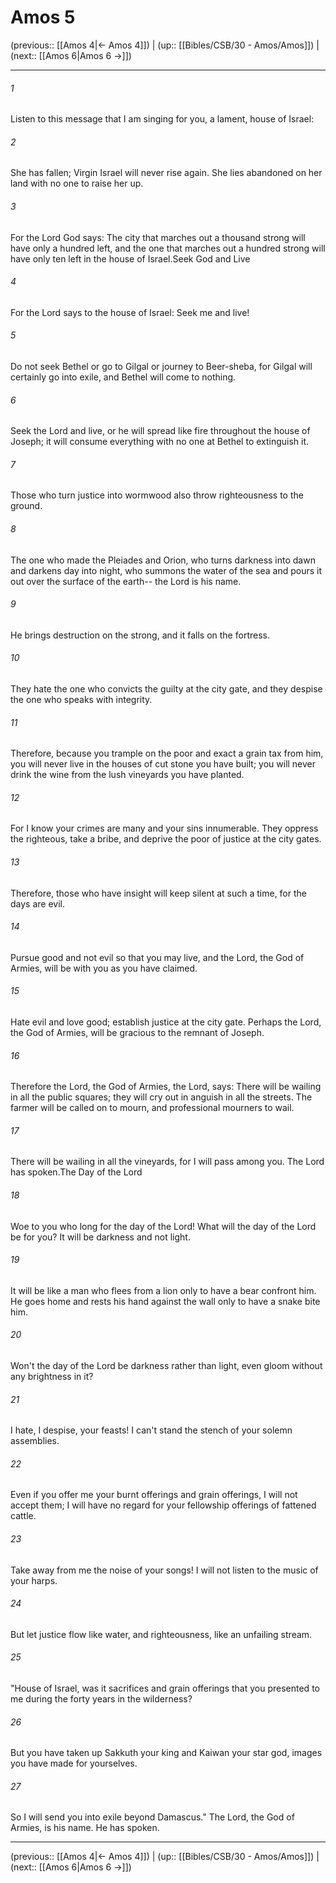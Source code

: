# Amos 5

(previous:: [[Amos 4|← Amos 4]]) | (up:: [[Bibles/CSB/30 - Amos/Amos]]) | (next:: [[Amos 6|Amos 6 →]])

***


###### 1 
Listen to this message that I am singing for you, a lament, house of Israel: 

###### 2 
She has fallen; Virgin Israel will never rise again. She lies abandoned on her land with no one to raise her up. 

###### 3 
For the Lord God says: The city that marches out a thousand strong will have only a hundred left, and the one that marches out a hundred strong will have only ten left in the house of Israel.Seek God and Live 

###### 4 
For the Lord says to the house of Israel: Seek me and live! 

###### 5 
Do not seek Bethel or go to Gilgal or journey to Beer-sheba, for Gilgal will certainly go into exile, and Bethel will come to nothing. 

###### 6 
Seek the Lord and live, or he will spread like fire throughout the house of Joseph; it will consume everything with no one at Bethel to extinguish it. 

###### 7 
Those who turn justice into wormwood also throw righteousness to the ground. 

###### 8 
The one who made the Pleiades and Orion, who turns darkness into dawn and darkens day into night, who summons the water of the sea and pours it out over the surface of the earth-- the Lord is his name. 

###### 9 
He brings destruction on the strong, and it falls on the fortress. 

###### 10 
They hate the one who convicts the guilty at the city gate, and they despise the one who speaks with integrity. 

###### 11 
Therefore, because you trample on the poor and exact a grain tax from him, you will never live in the houses of cut stone you have built; you will never drink the wine from the lush vineyards you have planted. 

###### 12 
For I know your crimes are many and your sins innumerable. They oppress the righteous, take a bribe, and deprive the poor of justice at the city gates. 

###### 13 
Therefore, those who have insight will keep silent at such a time, for the days are evil. 

###### 14 
Pursue good and not evil so that you may live, and the Lord, the God of Armies, will be with you as you have claimed. 

###### 15 
Hate evil and love good; establish justice at the city gate. Perhaps the Lord, the God of Armies, will be gracious to the remnant of Joseph. 

###### 16 
Therefore the Lord, the God of Armies, the Lord, says: There will be wailing in all the public squares; they will cry out in anguish in all the streets. The farmer will be called on to mourn, and professional mourners to wail. 

###### 17 
There will be wailing in all the vineyards, for I will pass among you. The Lord has spoken.The Day of the Lord 

###### 18 
Woe to you who long for the day of the Lord! What will the day of the Lord be for you? It will be darkness and not light. 

###### 19 
It will be like a man who flees from a lion only to have a bear confront him. He goes home and rests his hand against the wall only to have a snake bite him. 

###### 20 
Won't the day of the Lord be darkness rather than light, even gloom without any brightness in it? 

###### 21 
I hate, I despise, your feasts! I can't stand the stench of your solemn assemblies. 

###### 22 
Even if you offer me your burnt offerings and grain offerings, I will not accept them; I will have no regard for your fellowship offerings of fattened cattle. 

###### 23 
Take away from me the noise of your songs! I will not listen to the music of your harps. 

###### 24 
But let justice flow like water, and righteousness, like an unfailing stream. 

###### 25 
"House of Israel, was it sacrifices and grain offerings that you presented to me during the forty years in the wilderness? 

###### 26 
But you have taken up Sakkuth your king and Kaiwan your star god, images you have made for yourselves. 

###### 27 
So I will send you into exile beyond Damascus." The Lord, the God of Armies, is his name. He has spoken.

***

(previous:: [[Amos 4|← Amos 4]]) | (up:: [[Bibles/CSB/30 - Amos/Amos]]) | (next:: [[Amos 6|Amos 6 →]])
